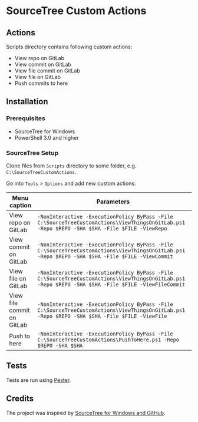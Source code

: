 # SourceTree Custom Actions

## Actions

Scripts directory contains following custom actions:

* View repo on GitLab
* View commit on GitLab
* View file commit on GitLab
* View file on GitLab
* Push commits to here

## Installation

### Prerequisites

* SourceTree for Windows
* PowerShell 3.0 and higher

### SourceTree Setup

Clone files from `Scripts` directory to some folder, e.g. `C:\SourceTreeCustomActions`.

Go into `Tools` > `Options` and add new custom actions:

Menu caption | Parameters
--------------------|-------------
View repo on GitLab | `-NonInteractive -ExecutionPolicy ByPass -File C:\SourceTreeCustomActions\ViewThingsOnGitLab.ps1 -Repo $REPO -SHA $SHA -File $FILE -ViewRepo`
View commit on GitLab | `-NonInteractive -ExecutionPolicy ByPass -File C:\SourceTreeCustomActions\ViewThingsOnGitLab.ps1 -Repo $REPO -SHA $SHA -File $FILE -ViewCommit`
View file on GitLab | `-NonInteractive -ExecutionPolicy ByPass -File C:\SourceTreeCustomActions\ViewThingsOnGitLab.ps1 -Repo $REPO -SHA $SHA -File $FILE -ViewFileCommit`
View file commit on GitLab | `-NonInteractive -ExecutionPolicy ByPass -File C:\SourceTreeCustomActions\ViewThingsOnGitLab.ps1 -Repo $REPO -SHA $SHA -File $FILE -ViewFile`
Push to here | `-NonInteractive -ExecutionPolicy ByPass -File C:\SourceTreeCustomActions\PushToHere.ps1 -Repo $REPO -SHA $SHA`

## Tests

Tests are run using [Pester](https://github.com/pester/Pester).

## Credits

The project was inspired by [SourceTree for Windows and GitHub](https://github.com/damieng/DamienGKit/tree/master/Powershell/SourceTree).
